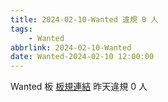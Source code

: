 ```yaml
---
title: 2024-02-10-Wanted 違規 0 人
tags:
    - Wanted
abbrlink: 2024-02-10-Wanted
date: Wanted-2024-02-10 12:00:00
---
```

Wanted 板 [板規連結](https://www.ptt.cc/bbs/Wanted/M.1608829773.A.D3B.html)
昨天違規 0 人
